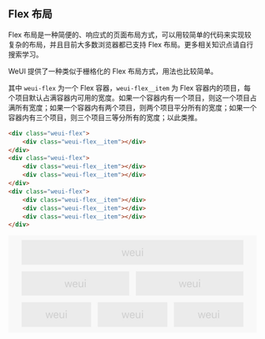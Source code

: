 ## Flex 布局

Flex 布局是一种简便的、响应式的页面布局方式，可以用较简单的代码来实现较复杂的布局，并且目前大多数浏览器都已支持 Flex 布局。更多相关知识点请自行搜索学习。

WeUI 提供了一种类似于栅格化的 Flex 布局方式，用法也比较简单。

其中 `weui-flex` 为一个 Flex 容器，`weui-flex__item` 为 Flex 容器内的项目，每个项目默认占满容器内可用的宽度。如果一个容器内有一个项目，则这一个项目占满所有宽度；如果一个容器内有两个项目，则两个项目平分所有的宽度；如果一个容器内有三个项目，则三个项目三等分所有的宽度；以此类推。

```html
<div class="weui-flex">
    <div class="weui-flex__item"></div>
</div>
<div class="weui-flex">
    <div class="weui-flex__item"></div>
    <div class="weui-flex__item"></div>
</div>
<div class="weui-flex">
    <div class="weui-flex__item"></div>
    <div class="weui-flex__item"></div>
    <div class="weui-flex__item"></div>
</div>
```

![](../images/flex-1.jpg)